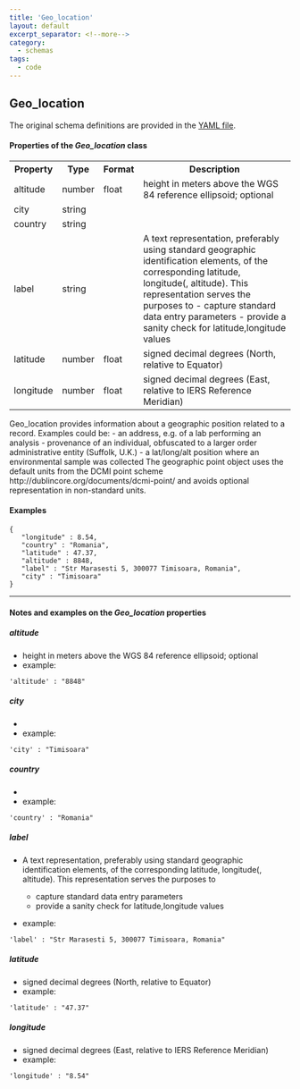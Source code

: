 ```yaml
---
title: 'Geo_location'
layout: default
excerpt_separator: <!--more-->
category:
  - schemas
tags:
  - code
---
```

## Geo_location

The original schema definitions are provided in the [YAML file](https://github.com/ga4gh-schemablocks/blocks/blob/master/src/yaml/geo_location.yaml).

<!--more-->

<h4>Properties of the <i>Geo_location</i> class</h4>

<table>
  <tr>
    <th>Property</th>
    <th>Type</th>
    <th>Format</th>
    <th>Description</th>
  </tr>
  <tr>
    <td>altitude</td>
    <td>number</td>
    <td>float</td>
    <td>height in meters above the WGS 84 reference ellipsoid; optional</td>
  </tr>
  <tr>
    <td>city</td>
    <td>string</td>
    <td></td>
    <td></td>
  </tr>
  <tr>
    <td>country</td>
    <td>string</td>
    <td></td>
    <td></td>
  </tr>
  <tr>
    <td>label</td>
    <td>string</td>
    <td></td>
    <td>A text representation, preferably using standard geographic identification elements,
of the corresponding latitude, longitude(, altitude). This representation serves the purposes to
  - capture standard data entry parameters
  - provide a sanity check for latitude,longitude values
</td>
  </tr>
  <tr>
    <td>latitude</td>
    <td>number</td>
    <td>float</td>
    <td>signed decimal degrees (North, relative to Equator)</td>
  </tr>
  <tr>
    <td>longitude</td>
    <td>number</td>
    <td>float</td>
    <td>signed decimal degrees (East, relative to IERS Reference Meridian)</td>
  </tr>

</table>Geo_location provides information about a geographic position related to a record. Examples could be:
- an address, e.g. of a lab performing an analysis
- provenance of an individual, obfuscated to a larger order administrative entity (Suffolk, U.K.)
- a lat/long/alt position where an environmental sample was collected
The geographic point object uses the default units from the DCMI point scheme
http://dublincore.org/documents/dcmi-point/
and avoids optional representation in non-standard units.



#### Examples

```
{
   "longitude" : 8.54,
   "country" : "Romania",
   "latitude" : 47.37,
   "altitude" : 8848,
   "label" : "Str Marasesti 5, 300077 Timisoara, Romania",
   "city" : "Timisoara"
}
```
--------------------------------------------------------------------------------

<h4>Notes and examples on the <i>Geo_location</i> properties</h4>

##### altitude

* height in meters above the WGS 84 reference ellipsoid; optional  
* example:  

```
'altitude' : "8848"
```

##### city

*   
* example:  

```
'city' : "Timisoara"
```

##### country

*   
* example:  

```
'country' : "Romania"
```

##### label

* A text representation, preferably using standard geographic identification elements,
of the corresponding latitude, longitude(, altitude). This representation serves the purposes to
  - capture standard data entry parameters
  - provide a sanity check for latitude,longitude values
  
* example:  

```
'label' : "Str Marasesti 5, 300077 Timisoara, Romania"
```

##### latitude

* signed decimal degrees (North, relative to Equator)  
* example:  

```
'latitude' : "47.37"
```

##### longitude

* signed decimal degrees (East, relative to IERS Reference Meridian)  
* example:  

```
'longitude' : "8.54"
```


